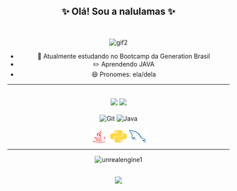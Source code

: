 <h2 align="center">✨ Olá! Sou a nalulamas ✨</h2>

<div align="center"><br>
  
![gif2](https://user-images.githubusercontent.com/67602155/155365958-3c73596f-a8f0-42ae-91b5-0a2fec824116.gif)

- 🌱 Atualmente estudando no Bootcamp da Generation Brasil 
- ✏️ Aprendendo JAVA
- 😄 Pronomes: ela/dela
  
---

<div align="center"><br>
  
  <a href="https://github.com/nalulamas"> 
  <img height="150em" src="https://github-readme-stats.vercel.app/api?username=nalulamas&show_icons=true&theme=cobalt&include_all_commits=true&count_private=false"/></a>  
  <img height="150em" src="https://github-readme-stats.vercel.app/api/top-langs/?username=nalulamas&layout=compact&langs_count=7&theme=cobalt"/>
  
</div>

<div align="center"><br>
  
<img src="https://cdn.jsdelivr.net/gh/devicons/devicon/icons/git/git-original.svg" alt="Git" height="46" width="65" align="center">  
<img src="https://cdn.jsdelivr.net/gh/devicons/devicon/icons/java/java-original.svg" alt="Java" height="46" width="65" align="center">
  

                                                                                                                                                   
                                                                                                                                                    
<div style="display: inline_block"><br>
  <img align="center" alt="Rafa-Js" height="30" width="40" src="https://raw.githubusercontent.com/devicons/devicon/master/icons/java/java-plain.svg">
  <img align="center" alt="Rafa-Ts" height="30" width="40" src="https://raw.githubusercontent.com/devicons/devicon/master/icons/python/python-plain.svg">
  <img align="center" alt="Rafa-Ts" height="30" width="40" src="https://raw.githubusercontent.com/devicons/devicon/master/icons/mysql/mysql-plain.svg">
                                                                                                                                                  
</div>                                                                                                                                                      
                                                                                                                                                 
   </spam> 
 
  ---
  
 ![unrealengine1](https://user-images.githubusercontent.com/67602155/154314696-9f2cc69d-5cc8-4f35-afc7-f1f4bc43a237.jpg)
  ##
  
  <div>   
  
  <a href="https://www.linkedin.com/in/analuizalamas/" target="_blank"><img src="https://img.shields.io/badge/-LinkedIn-%230077B5?style=for-the-badge&logo=linkedin&logoColor=white" target="_blank"></a>  
  
</div>

  ##
